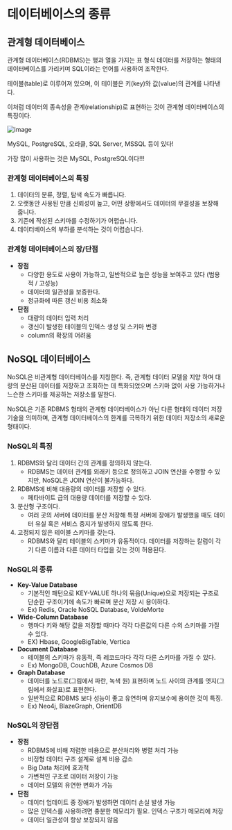 # 데이터베이스의 종류
## 관계형 데이터베이스

관계형 데이터베이스(RDBMS)는 행과 열을 가지는 표 형식 데이터를 저장하는 형태의 데이터베이스를 가리키며 SQL이라는 언어를 사용하여 조작한다.

테이블(table)로 이루어져 있으며, 이 테이블은 키(key)와 값(value)의 관계를 나타낸다.

이처럼 데이터의 종속성을 관계(relationship)로 표현하는 것이 관계형 데이터베이스의 특징이다.

![image](https://velog.velcdn.com/images%2Ffunnysunny08%2Fpost%2F5229a8b1-b106-455c-92bb-0cf8ceaee8b7%2Fimg_mysql_table.png)

MySQL, PostgreSQL, 오라클, SQL Server, MSSQL 등이 있다!

가장 많이 사용하는 것은 MySQL, PostgreSQL이다!!!

### 관계형 데이터베이스의 특징

1. 데이터의 분류, 정렬, 탐색 속도가 빠릅니다.
2. 오랫동안 사용된 만큼 신뢰성이 높고, 어떤 상황에서도 데이터의 무결성을 보장해 줍니다.
3. 기존에 작성된 스키마를 수정하기가 어렵습니다.
4. 데이터베이스의 부하를 분석하는 것이 어렵습니다.

### 관계형 데이터베이스의 장/단점

- **장점**
    - 다양한 용도로 사용이 가능하고, 일반적으로 높은 성능을 보여주고 있다 (범용적 / 고성능)
    - 데이터의 일관성을 보증한다.
    - 정규화에 따른 갱신 비용 최소화
- **단점**
    - 대량의 데이터 입력 처리
    - 갱신이 발생한 테이블의 인덱스 생성 및 스키마 변경
    - column의 확장의 어려움

## NoSQL 데이터베이스

NoSQL은 비관계형 데이터베이스를 지칭한다. 즉, 관계형 데이터 모델을 지양 하며 대량의 분산된 데이터를 저장하고 조회하는 데 특화되었으며 스키마 없이 사용 가능하거나 느슨한 스키마를 제공하는 저장소를 말한다.

NoSQL은 기존 RDBMS 형태의 관계형 데이터베이스가 아닌 다른 형태의 데이터 저장 기술을 의미하며, 관계형 데이터베이스의 한계를 극복하기 위한 데이터 저장소의 새로운 형태이다.

### NoSQL의 특징

1. RDBMS와 달리 데이터 간의 관계를 정의하지 않는다.
    - RDBMS는 데이터 관계를 외래키 등으로 정의하고 JOIN 연산을 수행할 수 있지만, NoSQL은 JOIN 연산이 불가능하다.
2. RDBMS에 비해 대용량의 데이터를 저장할 수 있다.
    - 페타바이트 급의 대용량 데이터를 저장할 수 있다.
3. 분산형 구조이다.
    - 여러 곳의 서버에 데이터를 분산 저장해 특정 서버에 장애가 발생했을 때도 데이터 유실 혹은 서비스 중지가 발생하지 않도록 한다.
4. 고정되지 않은 테이블 스키마를 갖는다.
    - RDBMS와 달리 테이블의 스키마가 유동적이다. 데이터를 저장하는 칼럼이 각기 다른 이름과 다른 데이터 타입을 갖는 것이 허용된다.

### NoSQL의 종류

- **Key-Value Database**
    - 기본적인 패턴으로 KEY-VALUE 하나의 묶음(Unique)으로 저장되는 구조로 단순한 구조이기에 속도가 빠르며 분산 저장 시 용이하다.
    - Ex) Redis, Oracle NoSQL Database, VoldeMorte
- **Wide-Column Database**
    - 행마다 키와 해당 값을 저장할 때마다 각각 다른값의 다른 수의 스키마를 가질 수 있다.
    - EX) Hbase, GoogleBigTable, Vertica
- **Document Database**
    - 테이블의 스키마가 유동적, 즉 레코드마다 각각 다른 스키마를 가질 수 있다.
    - Ex) MongoDB, CouchDB, Azure Cosmos DB
- **Graph Database**
    - 데이터를 노드로(그림에서 파란, 녹색 원) 표현하며 노드 사이의 관계를 엣지(그림에서 화살표)로 표현한다.
    - 일반적으로 RDBMS 보다 성능이 좋고 유연하며 유지보수에 용이한 것이 특징.
    - Ex) Neo4j, BlazeGraph, OrientDB

### NoSQL의 장단점

- **장점**
    - RDBMS에 비해 저렴한 비용으로 분산처리와 병렬 처리 가능
    - 비정형 데이터 구조 설계로 설계 비용 감소
    - Big Data 처리에 효과적
    - 가변적인 구조로 데이터 저장이 가능
    - 데이터 모델의 유연한 변화가 가능
- **단점**
    - 데이터 업데이트 중 장애가 발생하면 데이터 손실 발생 가능
    - 많은 인덱스를 사용하려면 충분한 메모리가 필요. 인덱스 구조가 메모리에 저장
    - 데이터 일관성이 항상 보장되지 않음